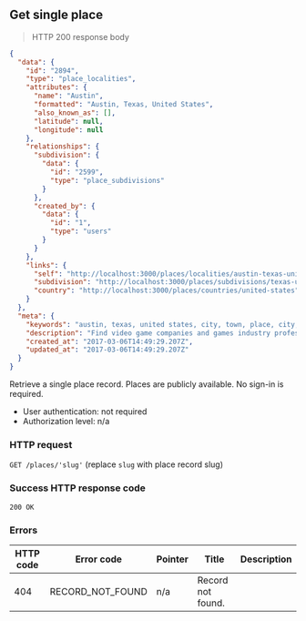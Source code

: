 ## Get single place

> HTTP 200 response body

```JSON
{
  "data": {
    "id": "2894",
    "type": "place_localities",
    "attributes": {
      "name": "Austin",
      "formatted": "Austin, Texas, United States",
      "also_known_as": [],
      "latitude": null,
      "longitude": null
    },
    "relationships": {
      "subdivision": {
        "data": {
          "id": "2599",
          "type": "place_subdivisions"
        }
      },
      "created_by": {
        "data": {
          "id": "1",
          "type": "users"
        }
      }
    },
    "links": {
      "self": "http://localhost:3000/places/localities/austin-texas-united-states",
      "subdivision": "http://localhost:3000/places/subdivisions/texas-united-states",
      "country": "http://localhost:3000/places/countries/united-states"
    }
  },
  "meta": {
    "keywords": "austin, texas, united states, city, town, place, city, town, place, dbljump, video games, pc games, gaming",
    "description": "Find video game companies and games industry professionals from Austin, Texas, United States at Dbljump.",
    "created_at": "2017-03-06T14:49:29.207Z",
    "updated_at": "2017-03-06T14:49:29.207Z"
  }
}
```

Retrieve a single place record. Places are publicly available. No sign-in is required.

* User authentication: not required
* Authorization level: n/a

### HTTP request

`GET /places/'slug'` (replace `slug` with place record slug)

### Success HTTP response code

`200 OK`

### Errors

HTTP code | Error code | Pointer | Title | Description
--------- | ---------- | ------- | ----- | -----------
404 | RECORD_NOT_FOUND | n/a | Record not found. |
